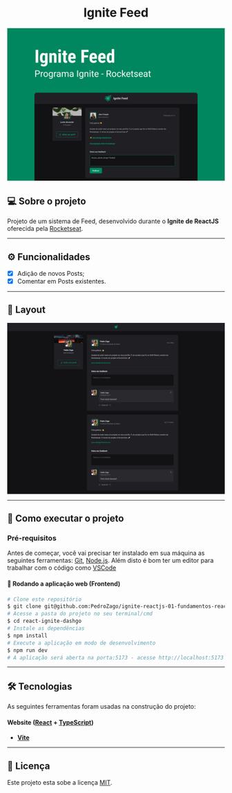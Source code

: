 <h1 align="center">
  Ignite Feed
</h1>

![cover](.github/assets/capa.png)

## 💻 Sobre o projeto

Projeto de um sistema de Feed, desenvolvido durante o **Ignite de ReactJS** oferecida pela [Rocketseat](https://www.rocketseat.com.br/ignite/).

---

## ⚙️ Funcionalidades

- [x] Adição de novos Posts;
- [x] Comentar em Posts existentes.

---

## 🎨 Layout

<p align="center" style="display: flex; align-items: flex-start; justify-content: center;">
  <img alt="feed" title="feed" src=".github/assets/home.jpeg" width="720px">
</p>

---

## 🚀 Como executar o projeto

### Pré-requisitos

Antes de começar, você vai precisar ter instalado em sua máquina as seguintes ferramentas:
[Git](https://git-scm.com), [Node.js](https://nodejs.org/en/).
Além disto é bom ter um editor para trabalhar com o código como [VSCode](https://code.visualstudio.com/)

#### 🧭 Rodando a aplicação web (Frontend)

```bash
# Clone este repositório
$ git clone git@github.com:PedroZago/ignite-reactjs-01-fundamentos-react-ts.git
# Acesse a pasta do projeto no seu terminal/cmd
$ cd react-ignite-dashgo
# Instale as dependências
$ npm install
# Execute a aplicação em modo de desenvolvimento
$ npm run dev
# A aplicação será aberta na porta:5173 - acesse http://localhost:5173
```

---

## 🛠 Tecnologias

As seguintes ferramentas foram usadas na construção do projeto:

#### **Website** ([React](https://reactjs.org/) + [TypeScript](https://www.typescriptlang.org/))

- **[Vite](https://vitejs.dev/)**

---

## 📝 Licença

Este projeto esta sobe a licença [MIT](./LICENSE).
